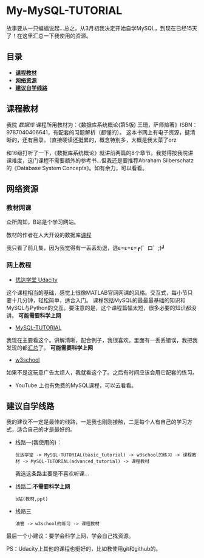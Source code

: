 # My-MySQL-TUTORIAL

  故事要从一只蝙蝠说起...总之，从3月初我决定开始自学MySQL，到现在已经15天了！在这里汇总一下我使用的资源。
  
## 目录
* [**课程教材**](#课程教材)
* [**网络资源**](#网络资源)
* [**建议自学线路**](#建议自学线路)
  
## 课程教材
  我院 *数据库* 课程所用教材为：《数据库系统概论(第5版) 王珊，萨师煊著》ISBN：9787040406641，有配套的习题解析（都懂的）。
这本书网上有电子资源，挺清晰的，还有目录。（直接硬读还挺累的，概念特别多，大概是我太菜了orz

  和16级打听了一下，《数据库系统概论》就讲前两篇的8个章节。我觉得按我院讲课难度，这门课程不需要额外的参考书...但我还是要推荐Abraham Silberschatz的《Database System Concepts》。如有余力，可以看看。

## 网络资源
### 教材网课
  众所周知，B站是个学习网站。
  
  教材的作者在人大开设的数据库[课程](https://www.bilibili.com/video/av20449194?p=1)
  
  我只看了前几集，因为我觉得有一丢丢劝退，逃ε=ε=ε=┏(゜ロ゜;)┛
  
### 网上教程
  * [优达学堂 Udacity](https://cn.udacity.com/course/intro-to-relational-databases--ud197)
  
  这个课程相当的基础，感觉上很像MATLAB官网网课的风格。交互式，每小节只要十几分钟，轻松简单，适合入门。
  课程包括MySQL的最最最基础的知识和MySQL与Python的交互。要注意的是，这个课程篇幅太短，很多必要的知识都没讲。
  **可能需要科学上网**
  
  * [MySQL-TUTORIAL](https://www.mysqltutorial.org/)
  
  我现在主要看这个。讲解清晰，配合例子，我很喜欢。里面有一丢丢错误，我把我发现的都[汇总](https://github.com/LucaJiang/My-MySQL-TUTORIAL/blob/master/bugs_in_MySQL_TUTORIAL)了。 **可能需要科学上网**
  
  * [w3school](https://www.w3schools.com/)
  
  如果不是这玩意广告太烦人，我就看这个了。之后有时间应该会用它配套的练习。
  
  * YouTube 上也有免费的MySQL课程，可以去看看。
  
## 建议自学线路
  我的建议不一定是最佳的线路，一是我也刚刚接触，二是每个人有自己的学习方式，适合自己的才是最好的。
  
* 线路一(我使用的)：
  ```
  优达学堂 -> MySQL-TUTORIAL(basic_tutorial) -> w3school的练习 -> 课程教材 -> MySQL-TUTORIAL(advanced_tutorial) -> 课程教材
  ```
  我选这条路主要是不喜欢听课...
  
* 线路二:**不需要科学上网**
  ```
  b站(教材,ppt)
  ```

* 线路三
  ```
  油管 -> w3school的练习 -> 课程教材
  ```
  
最后一个小建议：要学会科学上网，学会自己找资源。  

PS：Udacity上其他的课程也挺好的，比如教使用git和github的。
